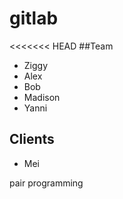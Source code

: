 # gitlab
<<<<<<< HEAD
##Team 
* Ziggy
* Alex 
* Bob 
* Madison 
* Yanni
## Clients
* Mei

pair programming 
